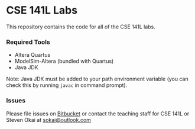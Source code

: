 # CSE 141L Labs #

This repository contains the code for all of the CSE 141L labs.

### Required Tools ###

* Altera Quartus
* ModelSim-Altera (bundled with Quartus)
* Java JDK

Note: Java JDK must be added to your path environment variable (you can check this by running `javac` in command prompt).

### Issues ###
Please file issues on [Bitbucket](https://bitbucket.org/ucsdcse141l/labs/issues/new) or contact the teaching staff for CSE 141L or Steven Okai at sokai@outlook.com